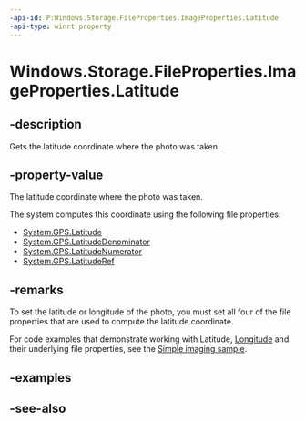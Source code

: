 ```yaml
---
-api-id: P:Windows.Storage.FileProperties.ImageProperties.Latitude
-api-type: winrt property
---
```


<!-- Property syntax
public Windows.Foundation.IReference<double> Latitude { get; }
-->

# Windows.Storage.FileProperties.ImageProperties.Latitude

## -description
Gets the latitude coordinate where the photo was taken.

## -property-value
The latitude coordinate where the photo was taken.


The system computes this coordinate using the following file properties:

+ [System.GPS.Latitude](https://msdn.microsoft.com/library/windows/desktop/bb760543.aspx)
+ [System.GPS.LatitudeDenominator](https://msdn.microsoft.com/library/windows/desktop/bb760545.aspx)
+ [System.GPS.LatitudeNumerator](https://msdn.microsoft.com/library/windows/desktop/bb760562.aspx)
+ [System.GPS.LatitudeRef](https://msdn.microsoft.com/library/windows/desktop/bb760564.aspx)


## -remarks
To set the latitude or longitude of the photo, you must set all four of the file properties that are used to compute the latitude coordinate.

For code examples that demonstrate working with Latitude, [Longitude](imageproperties_longitude.md) and their underlying file properties, see the [Simple imaging sample](https://go.microsoft.com/fwlink/p/?linkid=231549).

## -examples

## -see-also
